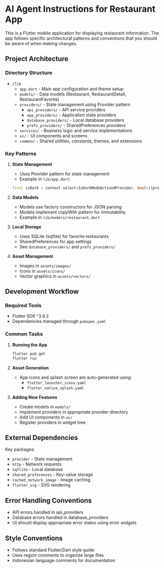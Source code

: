 # AI Agent Instructions for Restaurant App

This is a Flutter mobile application for displaying restaurant information. The app follows specific architectural patterns and conventions that you should be aware of when making changes.

## Project Architecture

### Directory Structure

- `/lib`
  - `app.dart` - Main app configuration and theme setup
  - `models/` - Data models (Restaurant, RestaurantDetail, RestaurantFavorite)
  - `providers/` - State management using Provider pattern
    - `api_providers/` - API service providers
    - `app_providers/` - Application state providers
    - `database_providers/` - Local database providers
    - `prefs_providers/` - SharedPreferences providers
  - `services/` - Business logic and service implementations
  - `ui/` - UI components and screens
  - `common/` - Shared utilities, constants, themes, and extensions

### Key Patterns

1. **State Management**

   - Uses Provider pattern for state management
   - Example in `lib/app.dart`:

   ```dart
   final isDark = context.select<IsDarkModeActivedProvider, bool>((provider) => provider.value);
   ```

2. **Data Models**

   - Models use factory constructors for JSON parsing
   - Models implement copyWith pattern for immutability
   - Example in `lib/models/restaurant.dart`

3. **Local Storage**

   - Uses SQLite (sqflite) for favorite restaurants
   - SharedPreferences for app settings
   - See `database_providers/` and `prefs_providers/`

4. **Asset Management**
   - Images in `assets/images/`
   - Icons in `assets/icons/`
   - Vector graphics in `assets/vectors/`

## Development Workflow

### Required Tools

- Flutter SDK ^3.9.2
- Dependencies managed through `pubspec.yaml`

### Common Tasks

1. **Running the App**

   ```bash
   flutter pub get
   flutter run
   ```

2. **Asset Generation**

   - App icons and splash screen are auto-generated using:
     - `flutter_launcher_icons.yaml`
     - `flutter_native_splash.yaml`

3. **Adding New Features**
   - Create models in `models/`
   - Implement providers in appropriate provider directory
   - Add UI components in `ui/`
   - Register providers in widget tree

## External Dependencies

Key packages:

- `provider` - State management
- `http` - Network requests
- `sqflite` - Local database
- `shared_preferences` - Key-value storage
- `cached_network_image` - Image caching
- `flutter_svg` - SVG rendering

## Error Handling Conventions

- API errors handled in api_providers
- Database errors handled in database_providers
- UI should display appropriate error states using error widgets

## Style Conventions

- Follows standard Flutter/Dart style guide
- Uses region comments to organize large files
- Indonesian language comments for documentation
